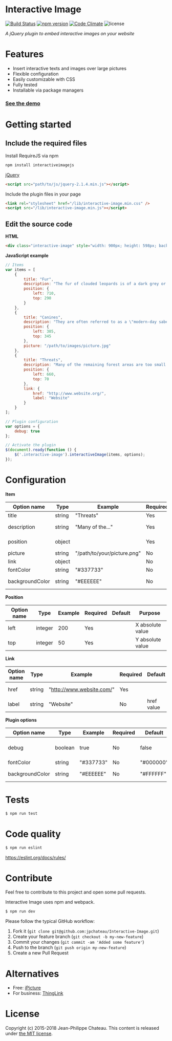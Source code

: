 # Interactive Image

[![Build Status](https://travis-ci.org/jpchateau/Interactive-Image.svg?branch=master)](https://travis-ci.org/jpchateau/Interactive-Image)
[![npm version](https://badge.fury.io/js/interactiveimagejs.svg)](http://badge.fury.io/js/interactiveimagejs)
[![Code Climate](https://codeclimate.com/github/jpchateau/Interactive-Image/badges/gpa.svg)](https://codeclimate.com/github/jpchateau/Interactive-Image)
![license](http://img.shields.io/badge/license-MIT-brightgreen.svg?style=flat)

*A jQuery plugin to embed interactive images on your website*

# Features

- Insert interactive texts and images over large pictures
- Flexible configuration
- Easily customizable with CSS
- Fully tested
- Installable via package managers


### [See the demo](http://www.jpchateau.com/demo/interactive-image)

# Getting started

## Include the required files

Install RequireJS via npm
```bash
npm install interactiveimagejs
```


[jQuery](https://jquery.com/download/)
```html
<script src="path/to/js/jquery-2.1.4.min.js"></script>
```

Include the plugin files in your page
```html
<link rel="stylesheet" href="/lib/interactive-image.min.css" />
<script src="/lib/interactive-image.min.js"></script>
```

## Edit the source code

**HTML**

```html
<div class="interactive-image" style="width: 900px; height: 598px; background: url('/path/to/images/image.jpg');"></div>
```

**JavaScript example**

```javascript
// Items
var items = [
    {
        title: "Fur",
        description: "The fur of clouded leopards is of a dark grey or ochreous...",
        position: {
            left: 710,
            top: 290
        }
    },
    {
        title: "Canines",
        description: "They are often referred to as a \"modern-day saber tooth\"...",
        position: {
            left: 305,
            top: 345
        },
        picture: "/path/to/images/picture.jpg"
    },
    {
        title: "Threats",
        description: "Many of the remaining forest areas are too small to ensure...",
        position: {
            left: 660,
            top: 70
        },
        link: {
            href: "http://www.website.org/",
            label: "Website"
        }
    }
];

// Plugin configuration
var options = {
    debug: true
};

// Activate the plugin
$(document).ready(function () {
    $('.interactive-image').interactiveImage(items, options);
});
```

# Configuration

**Item**

| Option name     | Type    | Example                     | Required | Default   | Purpose          |
| --------------- | ------- | --------------------------- | -------- | --------- | ---------------- |
| title           | string  | "Threats"                   | Yes      |           | Title            |
| description     | string  | "Many of the..."            | Yes      |           | Descriptive text |
| position        | object  |                             | Yes      |           | Marker position  |
| picture         | string  | "/path/to/your/picture.png" | No       |           | Illustration     |
| link            | object  |                             | No       |           | Link             |
| fontColor       | string  | "#337733"                   | No       | "#000000" | Text color       |
| backgroundColor | string  | "#EEEEEE"                   | No       | "#FFFFFF" | Background color |

**Position**

| Option name     | Type    | Example | Required | Default | Purpose          |
| --------------- | ------- | ------- | -------- | ------- | ---------------- |
| left            | integer | 200     | Yes      |         | X absolute value |
| top             | integer | 50      | Yes      |         | Y absolute value |

**Link**

| Option name     | Type    | Example                   | Required | Default    | Purpose        |
| --------------- | ------- | ------------------------- | -------- | ---------- | -------------- |
| href            | string  | "http://www.website.com/" | Yes      |            | href attribute |
| label           | string  | "Website"                 | No       | href value | Label          |

**Plugin options**

| Option name     | Type    | Example   | Required | Default   | Purpose                 |
| --------------- | ------- | --------- | -------- | --------- | ----------------------- |
| debug           | boolean | true      | No       | false     | Logs enabled in console |
| fontColor       | string  | "#337733" | No       | "#000000" | Text color              |
| backgroundColor | string  | "#EEEEEE" | No       | "#FFFFFF" | Background color        |



# Tests

```bash
$ npm run test
```

# Code quality

```bash
$ npm run eslint
```
https://eslint.org/docs/rules/

# Contribute

Feel free to contribute to this project and open some pull requests.

Interactive Image uses npm and webpack.

```bash
$ npm run dev
```

Please follow the typical GitHub workflow:

1. Fork it (`git clone git@github.com:jpchateau/Interactive-Image.git`)
2. Create your feature branch (`git checkout -b my-new-feature`)
3. Commit your changes (`git commit -am 'Added some feature'`)
4. Push to the branch (`git push origin my-new-feature`)
5. Create a new Pull Request


# Alternatives

* Free: [iPicture](http://ipicture-square.justmybit.com/)
* For business: [ThingLink](https://www.thinglink.com/)


# License

Copyright (c) 2015-2018 Jean-Philippe Chateau.
This content is released under [the MIT license](https://github.com/jpchateau/Interactive-Image/blob/master/LICENSE).
